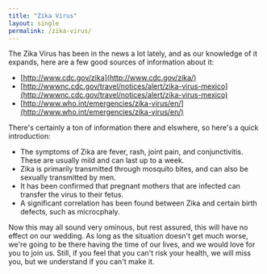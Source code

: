 ```yaml
---
title: "Zika Virus"
layout: single
permalink: /zika-virus/
---
```


The Zika Virus has been in the news a lot lately, and as our knowledge of it
expands, here are a few good sources of information about it:

- [http://www.cdc.gov/zika](http://www.cdc.gov/zika/)
- [http://wwwnc.cdc.gov/travel/notices/alert/zika-virus-mexico](http://wwwnc.cdc.gov/travel/notices/alert/zika-virus-mexico)
- [http://www.who.int/emergencies/zika-virus/en/](http://www.who.int/emergencies/zika-virus/en/)

There's certainly a ton of information there and elswhere, so here's a quick
introduction:

- The symptoms of Zika are fever, rash, joint pain, and conjunctivitis. These
  are usually mild and can last up to a week.
- Zika is primarily transmitted through mosquito bites, and can also be
  sexually transmitted by men.
- It has been confirmed that pregnant mothers that are infected can transfer
  the virus to their fetus.
- A significant correlation has been found between Zika and certain birth
  defects, such as microcphaly.

Now this may all sound very ominous, but rest assured, this will have no effect
on our wedding. As long as the situation doesn't get much worse, we're going to
be there having the time of our lives, and we would love for you to join us.
Still, if you feel that you can't risk your health, we will miss you, but we
understand if you can't make it.

